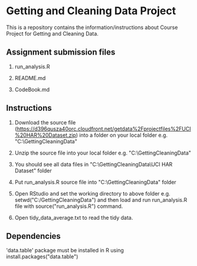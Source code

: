 Getting and Cleaning Data Project
===========

This is a repository contains the information/instructions about Course Project for Getting and Cleaning Data.

## Assignment submission files

1) run_analysis.R

2) README.md

3) CodeBook.md


## Instructions

1) Download the source file (https://d396qusza40orc.cloudfront.net/getdata%2Fprojectfiles%2FUCI%20HAR%20Dataset.zip) into a folder on your local folder e.g. "C:\GettingCleaningData\"

2) Unzip the source file into your local folder e.g. "C:\GettingCleaningData\"

3) You should see all data files in "C:\GettingCleaningData\UCI HAR Dataset" folder

4) Put run_analysis.R source file into "C:\GettingCleaningData\" folder

5) Open RStudio and set the working directory to above folder e.g. setwd("C:/GettingCleaningData") and then load and run run_analysis.R file with source("run_analysis.R") command.

6) Open tidy_data_average.txt to read the tidy data. 

## Dependencies

'data.table' package must be installed in R using install.packages("data.table")

